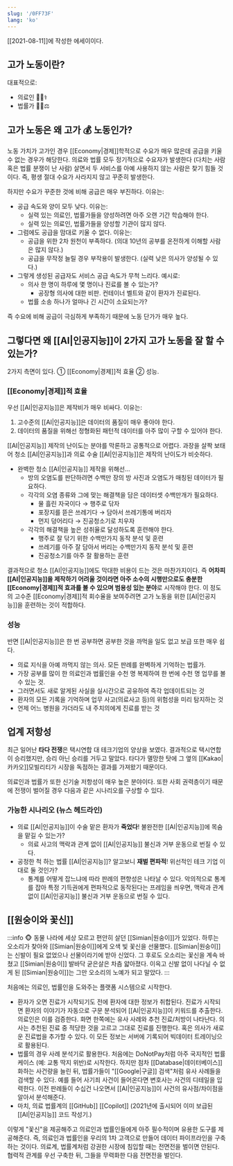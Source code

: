 ```yaml
---
slug: '/0FF73F'
lang: 'ko'
---
```


[[2021-08-11]]에 작성한 에세이이다.

## 고가 노동이란?

대표적으로:

- 의료인 🧑🏻⚕
- 법률가 🧑🏻⚖

## 고가 노동은 왜 고가 💰 노동인가?

노동 가치가 고가인 경우 [[Economy|경제]]학적으로 수요가 매우 많은데 공급을 키울 수 없는 경우가 해당한다. 의료와 법률 모두 정기적으로 수요자가 발생한다 (다치는 사람 혹은 법률 분쟁이 난 사람) 살면서 두 서비스를 아예 사용하지 않는 사람은 찾기 힘들 것이다. 즉, 평생 절대 수요가 사라지지 않고 꾸준히 발생한다.

하지만 수요가 꾸준한 것에 비해 공급은 매우 부진하다. 이유는:

- 공급 속도와 양이 모두 낮다. 이유는:
  - 실력 있는 의료인, 법률가들을 양성하려면 아주 오랜 기간 학습해야 한다.
  - 실력 있는 의료인, 법률가들을 양성할 기관이 많지 않다.
- 그럼에도 공급을 맘대로 키울 수 없다. 이유는:
  - 공급을 위한 2차 원천이 부족하다. (의대 10년의 공부를 온전하게 이해할 사람은 많지 않다.)
  - 공급을 무작정 늘릴 경우 부작용이 발생한다. (실력 낮은 의사가 양성될 수 있다.)
- 그렇게 생성된 공급자도 서비스 공급 속도가 무척 느리다. 예시로:
  - 의사 한 명이 하루에 몇 명이나 진료를 볼 수 있는가?
    - 공장형 의사에 대한 비판. 컨테이너 벨트와 같이 환자가 진료된다.
  - 법률 소송 하나가 얼마나 긴 시간이 소요되는가?

즉 수요에 비해 공급이 극심하게 부족하기 때문에 노동 단가가 매우 높다.

## 그렇다면 왜 [[AI|인공지능]]이 2가지 고가 노동을 잘 할 수 있는가?

2가지 측면이 있다. ① [[Economy|경제]]적 효율 ② 성능.

### [[Economy|경제]]적 효율

우선 [[AI|인공지능]]은 제작비가 매우 비싸다. 이유는:

1. 고수준의 [[AI|인공지능]]은 데이터의 품질이 매우 좋아야 한다.
2. 데이터의 품질을 위해선 정형화된 패턴적 데이터를 아주 많이 구할 수 있어야 한다.

[[AI|인공지능]] 제작의 난이도는 분야를 막론하고 공통적으로 어렵다. 과장을 살짝 보태어 청소 [[AI|인공지능]]과 의료 수술 [[AI|인공지능]]은 제작의 난이도가 비슷하다.

- 완벽한 청소 [[AI|인공지능]] 제작을 위해선...
  - 방의 오염도를 판단하려면 수백만 장의 방 사진과 오염도가 매칭된 데이터가 필요하다.
  - 각각의 오염 종류와 그에 맞는 해결책을 담은 데이터셋 수백만개가 필요하다.
    - 물 흘린 자국이다 → 행주로 닦자
    - 포장지를 뜯은 쓰레기다 → 담아서 쓰레기통에 버리자
    - 먼지 덩어리다 → 진공청소기로 치우자
  - 각각의 해결책을 높은 성취율로 달성하도록 훈련해야 한다.
    - 행주로 잘 닦기 위한 수백만가지 동작 분석 및 훈련
    - 쓰레기를 아주 잘 담아서 버리는 수백만가지 동작 분석 및 훈련
    - 진공청소기를 아주 잘 활용하는 훈련

결과적으로 청소 [[AI|인공지능]]에도 막대한 비용이 드는 것은 마찬가지이다. 즉 **어차피 [[AI|인공지능]]을 제작하기 어려울 것이라면 아주 소수의 시행만으로도 충분한 [[Economy|경제]]적 효과를 볼 수 있으며 범용성 있는 분야**로 시작해야 한다. 이 정도의 고수준 [[Economy|경제]]적 회수율을 보여주려면 고가 노동을 위한 [[AI|인공지능]]을 훈련하는 것이 적합하다.

### 성능

반면 [[AI|인공지능]]은 한 번 공부하면 공부한 것을 까먹을 일도 없고 보급 또한 매우 쉽다.

- 의료 지식을 아예 까먹지 않는 의사. 모든 판례를 완벽하게 기억하는 법률가.
- 가장 공부를 많이 한 의료인과 법률인을 수천 명 복제하여 한 번에 수천 명 업무를 볼 수 있는 것.
- 그러면서도 새로 알게된 사실을 실시간으로 공유하여 즉각 업데이트되는 것
- 환자의 모든 기록을 기억하며 업무 사고(의료사고 등)의 위험성을 미리 탐지하는 것
- 언제 어느 병원을 가더라도 내 주치의에게 진료를 받는 것

## 업계 저항성

최근 일어난 **타다 전쟁**은 택시연합 대 테크기업의 양상을 보였다. 결과적으로 택시연합이 승리했지만, 승리 아닌 승리를 거두고 말았다. 타다가 멸망한 탓에 그 옆의 [[Kakao|카카오]]모빌리티가 시장을 독점하는 결과를 가져왔기 때문이다.

의료인과 법률가 또한 신기술 저항성이 매우 높은 분야이다. 또한 사회 권력층이기 때문에 전쟁이 벌어질 경우 다음과 같은 시나리오를 구상할 수 있다.

### 가능한 시나리오 (뉴스 헤드라인)

- 의료 [[AI|인공지능]]이 수술 맡은 환자가 **죽었다**! 불완전한 [[AI|인공지능]]에 목숨을 맡길 수 있는가?
  - 의료 사고의 맥락과 관계 없이 [[AI|인공지능]] 불신과 거부 운동으로 번질 수 있다.
- 공정한 척 하는 법률 [[AI|인공지능]]? 알고보니 **재벌 편파적**! 위선적인 테크 기업 이대로 둘 것인가?
  - 통계를 어떻게 잡느냐에 따라 판례의 편향성은 나타날 수 있다. 악의적으로 통계를 잡아 특정 기득권에게 편파적으로 동작된다는 프레임을 씌우면, 맥락과 관계 없이 [[AI|인공지능]] 불신과 거부 운동으로 번질 수 있다.

## [[원숭이와 꽃신]]

:::info 🐵
동물 나라에 세상 모르고 편안히 살던 [[Simian|원숭이]]가 있었다. 하루는 오소리가 찾아와 [[Simian|원숭이]]에게 오색 빛 꽃신을 선물했다. [[Simian|원숭이]]는 신발이 필요 없었으나 선물이라기에 받아 신었다. 그 후로도 오소리는 꽃신을 계속 바쳤고 [[Simian|원숭이]] 발바닥 굳은살은 차츰 얇아졌다. 이윽고 신발 없이 나다닐 수 없게 된 [[Simian|원숭이]]는 그만 오소리의 노예가 되고 말았다.
:::

처음에는 의료인, 법률인을 도와주는 플랫폼 시스템으로 시작한다.

- 환자가 오면 진료가 시작되기도 전에 환자에 대한 정보가 취합된다. 진료가 시작되면 환자의 이야기가 자동으로 구문 분석되어 [[AI|인공지능]]이 키워드를 추출한다. 의료인은 이를 검증한다. 화면 한쪽에는 유사 사례와 추천 진료/처방이 나타난다. 의사는 추천된 진료 중 적당한 것을 고르고 그대로 진료를 진행한다. 혹은 의사가 새로운 진료법을 추가할 수 있다. 이 모든 정보는 서버에 기록되어 빅데이터 트레이닝으로 활용된다.
- 법률의 경우 사례 분석기로 활용한다. 처음에는 DoNotPay처럼 아주 국지적인 법률 케이스 (예: 교통 딱지 위반)로 시작한다. 하지만 점차 [[Database|데이터베이스]]화하는 사건량을 늘린 뒤, 법률가들이 "[[Google|구글]] 검색"처럼 유사 사례들을 검색할 수 있다. 예를 들어 사기죄 사건이 들어온다면 변호사는 사건의 디테일을 입력한다. 이전 판례들이 수십건 나오면서 [[AI|인공지능]]이 사건의 유사점/차이점을 알아서 분석해준다.
- 마치, 의료 법률계의 [[GitHub]] [[Copilot]] (2021년에 출시되어 이미 보급된 [[AI|인공지능]] 코드 작성기.)

이렇게 "꽃신"을 제공해주고 의료인과 법률인들에게 아주 필수적이며 유용한 도구를 제공해준다. 즉, 의료인과 법률인을 우리의 1차 고객으로 만들어 데이터 파이프라인을 구축하는 것이다. 의료계, 법률계처럼 강권한 시장에 침입할 때는 전면전을 벌이면 안된다. 협력적 관계를 우선 구축한 뒤, 그들을 무력화한 다음 전면전을 벌인다.
